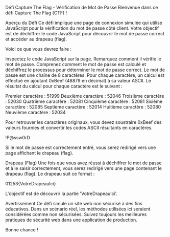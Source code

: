 


Défi Capture The Flag - Vérification de Mot de Passe
Bienvenue dans ce défi Capture The Flag (CTF) !

Aperçu du Défi
Ce défi implique une page de connexion simulée qui utilise JavaScript pour la vérification du mot de passe côté client. Votre objectif est de déchiffrer le code JavaScript pour découvrir le mot de passe correct et accéder au drapeau (flag).

Voici ce que vous devrez faire :

Inspectez le code JavaScript sur la page.
Remarquez comment il vérifie le mot de passe.
Comprenez comment le mot de passe est calculé et déchiffrez le processus pour déterminer le mot de passe correct.
Le mot de passe est une chaîne de 8 caractères. Pour chaque caractère, un calcul est effectué en ajoutant 0xBeef (48879 en décimal) à sa valeur ASCII. Le résultat du calcul pour chaque caractère est le suivant :


Premier caractère : 51999 
Deuxième caractère : 52046 
Troisième caractère : 52030 
Quatrième caractère : 52081
Cinquième caractère : 52081 
Sixième caractère : 52085 
Septième caractère : 52014 
Huitième caractère : 52080 
Neuvième caractère : 52034 


Pour retrouver les caractères originaux, vous devez soustraire 0xBeef des valeurs fournies et convertir les codes ASCII résultants en caractères.

!P@ssw0rD

Si le mot de passe est correctement entré, vous serez redirigé vers une page affichant le drapeau (flag).

Drapeau (Flag)
Une fois que vous avez réussi à déchiffrer le mot de passe et à le saisir correctement, vous serez redirigé vers une page contenant le drapeau (flag). Le drapeau suit ce format :

01253{VotreDrapeauIci}

L'objectif est de découvrir la partie 'VotreDrapeauIci'.

Avertissement
Ce défi simule un site web non sécurisé à des fins éducatives. Dans un scénario réel, les méthodes utilisées ici seraient considérées comme non sécurisées. Suivez toujours les meilleures pratiques de sécurité web dans une application de production.

Bonne chance !
